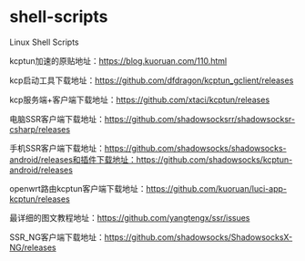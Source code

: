 # shell-scripts
Linux Shell Scripts

kcptun加速的原贴地址：https://blog.kuoruan.com/110.html

kcp启动工具下载地址：https://github.com/dfdragon/kcptun_gclient/releases

kcp服务端+客户端下载地址：https://github.com/xtaci/kcptun/releases

电脑SSR客户端下载地址：https://github.com/shadowsocksrr/shadowsocksr-csharp/releases

手机SSR客户端下载地址：https://github.com/shadowsocks/shadowsocks-android/releases和插件下载地址：https://github.com/shadowsocks/kcptun-android/releases

openwrt路由kcptun客户端下载地址：https://github.com/kuoruan/luci-app-kcptun/releases

最详细的图文教程地址：https://github.com/yangtengx/ssr/issues

SSR_NG客户端下载地址：https://github.com/shadowsocks/ShadowsocksX-NG/releases
